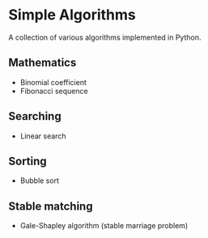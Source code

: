 # Simple Algorithms
A collection of various algorithms implemented in Python.

## Mathematics
* Binomial coefficient
* Fibonacci sequence

## Searching
* Linear search

## Sorting
* Bubble sort

## Stable matching
* Gale-Shapley algorithm (stable marriage problem)
